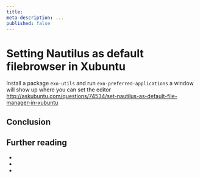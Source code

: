 ```yaml
---
title:
meta-description: ...
published: false
---
```

# Setting Nautilus as default filebrowser in Xubuntu

Install a package `exo-utils` and run `exo-preferred-applications` a window will show up where you can set the editor
http://askubuntu.com/questions/74534/set-nautilus-as-default-file-manager-in-xubuntu



## Conclusion

## Further reading

-
-
-


